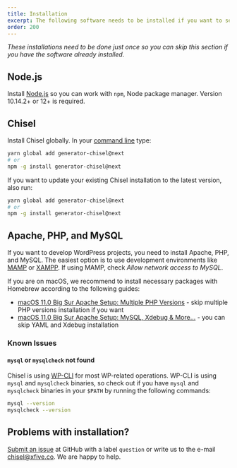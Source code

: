 ```yaml
---
title: Installation
excerpt: The following software needs to be installed if you want to setup and develop projects with Chisel
order: 200
---
```


_These installations need to be done just once so you can skip this section if you have the software already installed._

## Node.js

Install [Node.js](https://nodejs.org/) so you can work with `npm`, Node package manager. Version 10.14.2+ or 12+ is required.

## Chisel

Install Chisel globally. In your [command line](https://webdesign.tutsplus.com/articles/the-command-line-for-web-design-introduction--cms-23493) type:

```bash
yarn global add generator-chisel@next
# or
npm -g install generator-chisel@next
```

If you want to update your existing Chisel installation to the latest version, also run:

```bash
yarn global add generator-chisel@next
# or
npm -g install generator-chisel@next
```

## Apache, PHP, and MySQL

If you want to develop WordPress projects, you need to install Apache, PHP, and MySQL. The easiest option is to use development environments like [MAMP](https://www.mamp.info/en/) or [XAMPP](https://www.apachefriends.org). If using MAMP, check _Allow network access to MySQL_.

If you are on macOS, we recommend to install necessary packages with Homebrew according to the following guides:

- [macOS 11.0 Big Sur Apache Setup: Multiple PHP Versions](https://getgrav.org/blog/macos-bigsur-apache-multiple-php-versions) - skip multiple PHP versions installation if you want
- [macOS 11.0 Big Sur Apache Setup: MySQL, Xdebug & More...](https://getgrav.org/blog/macos-bigsur-apache-mysql-vhost-apc) - you can skip YAML and Xdebug installation

### Known Issues

#### `mysql` or `mysqlcheck` not found

Chisel is using [WP-CLI](https://wp-cli.org/) for most WP-related operations. WP-CLI is using `mysql` and `mysqlcheck` binaries, so check out if you have `mysql` and `mysqlcheck` binaries in your `$PATH` by running the following commands:

```bash
mysql --version
mysqlcheck --version
```

## Problems with installation?

[Submit an issue](https://github.com/xfiveco/generator-chisel/issues) at GitHub with a label `question` or write us to the e-mail [chisel@xfive.co](mailto:chisel@xfive.co). We are happy to help.
